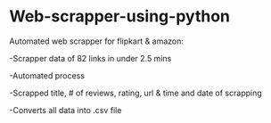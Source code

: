 # Web-scrapper-using-python
Automated web scrapper for flipkart & amazon:

-Scrapper data of 82 links in under 2.5 mins

-Automated process 

-Scrapped title, # of reviews, rating, url & time and date of scrapping 

-Converts all data into .csv file
